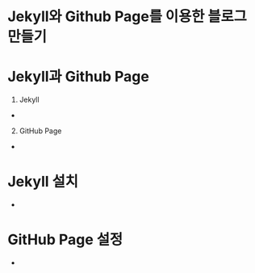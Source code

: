 # Jekyll와 Github Page를 이용한 블로그 만들기

# Jekyll과 Github Page
1. Jekyll
- ​
2. GitHub Page
- ​

# Jekyll 설치
-

# GitHub Page 설정
-